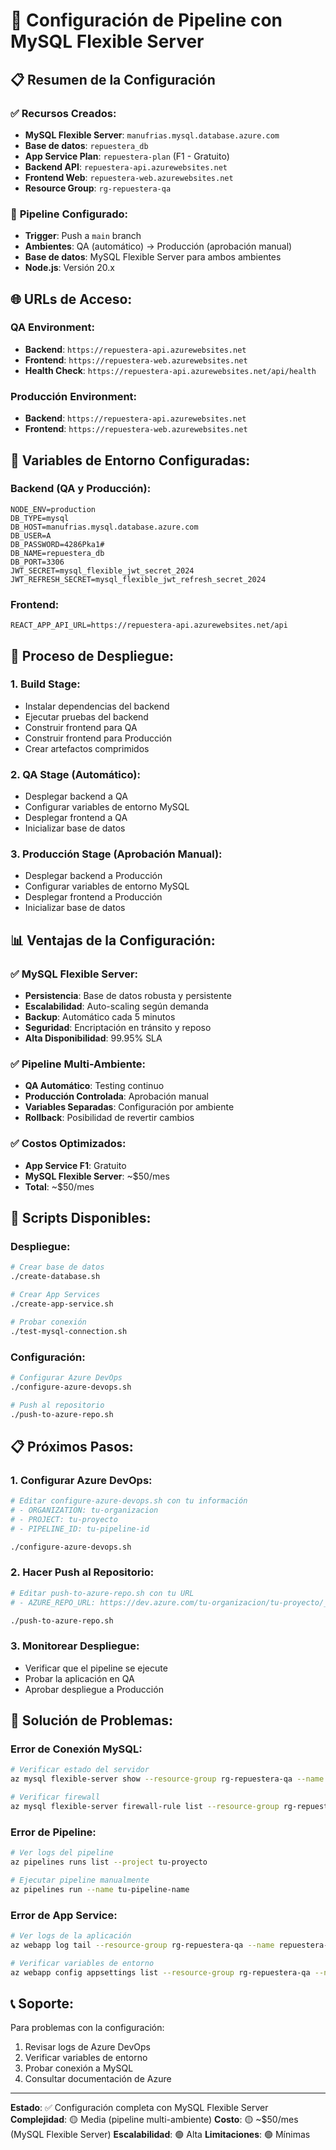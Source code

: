 # 🚀 Configuración de Pipeline con MySQL Flexible Server

## 📋 **Resumen de la Configuración**

### ✅ **Recursos Creados:**
- **MySQL Flexible Server**: `manufrias.mysql.database.azure.com`
- **Base de datos**: `repuestera_db`
- **App Service Plan**: `repuestera-plan` (F1 - Gratuito)
- **Backend API**: `repuestera-api.azurewebsites.net`
- **Frontend Web**: `repuestera-web.azurewebsites.net`
- **Resource Group**: `rg-repuestera-qa`

### 🔧 **Pipeline Configurado:**
- **Trigger**: Push a `main` branch
- **Ambientes**: QA (automático) → Producción (aprobación manual)
- **Base de datos**: MySQL Flexible Server para ambos ambientes
- **Node.js**: Versión 20.x

## 🌐 **URLs de Acceso:**

### **QA Environment:**
- **Backend**: `https://repuestera-api.azurewebsites.net`
- **Frontend**: `https://repuestera-web.azurewebsites.net`
- **Health Check**: `https://repuestera-api.azurewebsites.net/api/health`

### **Producción Environment:**
- **Backend**: `https://repuestera-api.azurewebsites.net`
- **Frontend**: `https://repuestera-web.azurewebsites.net`

## 🔐 **Variables de Entorno Configuradas:**

### **Backend (QA y Producción):**
```env
NODE_ENV=production
DB_TYPE=mysql
DB_HOST=manufrias.mysql.database.azure.com
DB_USER=A
DB_PASSWORD=4286Pka1#
DB_NAME=repuestera_db
DB_PORT=3306
JWT_SECRET=mysql_flexible_jwt_secret_2024
JWT_REFRESH_SECRET=mysql_flexible_jwt_refresh_secret_2024
```

### **Frontend:**
```env
REACT_APP_API_URL=https://repuestera-api.azurewebsites.net/api
```

## 🚀 **Proceso de Despliegue:**

### **1. Build Stage:**
- Instalar dependencias del backend
- Ejecutar pruebas del backend
- Construir frontend para QA
- Construir frontend para Producción
- Crear artefactos comprimidos

### **2. QA Stage (Automático):**
- Desplegar backend a QA
- Configurar variables de entorno MySQL
- Desplegar frontend a QA
- Inicializar base de datos

### **3. Producción Stage (Aprobación Manual):**
- Desplegar backend a Producción
- Configurar variables de entorno MySQL
- Desplegar frontend a Producción
- Inicializar base de datos

## 📊 **Ventajas de la Configuración:**

### **✅ MySQL Flexible Server:**
- **Persistencia**: Base de datos robusta y persistente
- **Escalabilidad**: Auto-scaling según demanda
- **Backup**: Automático cada 5 minutos
- **Seguridad**: Encriptación en tránsito y reposo
- **Alta Disponibilidad**: 99.95% SLA

### **✅ Pipeline Multi-Ambiente:**
- **QA Automático**: Testing continuo
- **Producción Controlada**: Aprobación manual
- **Variables Separadas**: Configuración por ambiente
- **Rollback**: Posibilidad de revertir cambios

### **✅ Costos Optimizados:**
- **App Service F1**: Gratuito
- **MySQL Flexible Server**: ~$50/mes
- **Total**: ~$50/mes

## 🔧 **Scripts Disponibles:**

### **Despliegue:**
```bash
# Crear base de datos
./create-database.sh

# Crear App Services
./create-app-service.sh

# Probar conexión
./test-mysql-connection.sh
```

### **Configuración:**
```bash
# Configurar Azure DevOps
./configure-azure-devops.sh

# Push al repositorio
./push-to-azure-repo.sh
```

## 📋 **Próximos Pasos:**

### **1. Configurar Azure DevOps:**
```bash
# Editar configure-azure-devops.sh con tu información
# - ORGANIZATION: tu-organizacion
# - PROJECT: tu-proyecto
# - PIPELINE_ID: tu-pipeline-id

./configure-azure-devops.sh
```

### **2. Hacer Push al Repositorio:**
```bash
# Editar push-to-azure-repo.sh con tu URL
# - AZURE_REPO_URL: https://dev.azure.com/tu-organizacion/tu-proyecto/_git/tu-repositorio

./push-to-azure-repo.sh
```

### **3. Monitorear Despliegue:**
- Verificar que el pipeline se ejecute
- Probar la aplicación en QA
- Aprobar despliegue a Producción

## 🚨 **Solución de Problemas:**

### **Error de Conexión MySQL:**
```bash
# Verificar estado del servidor
az mysql flexible-server show --resource-group rg-repuestera-qa --name manufrias

# Verificar firewall
az mysql flexible-server firewall-rule list --resource-group rg-repuestera-qa --name manufrias
```

### **Error de Pipeline:**
```bash
# Ver logs del pipeline
az pipelines runs list --project tu-proyecto

# Ejecutar pipeline manualmente
az pipelines run --name tu-pipeline-name
```

### **Error de App Service:**
```bash
# Ver logs de la aplicación
az webapp log tail --resource-group rg-repuestera-qa --name repuestera-api

# Verificar variables de entorno
az webapp config appsettings list --resource-group rg-repuestera-qa --name repuestera-api
```

## 📞 **Soporte:**

Para problemas con la configuración:
1. Revisar logs de Azure DevOps
2. Verificar variables de entorno
3. Probar conexión a MySQL
4. Consultar documentación de Azure

---

**Estado**: ✅ Configuración completa con MySQL Flexible Server
**Complejidad**: 🟡 Media (pipeline multi-ambiente)
**Costo**: 🟡 ~$50/mes (MySQL Flexible Server)
**Escalabilidad**: 🟢 Alta
**Limitaciones**: 🟢 Mínimas
